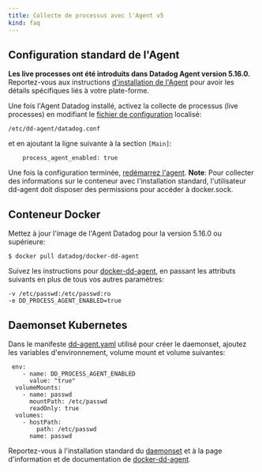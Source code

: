 ```yaml
---
title: Collecte de processus avec l'Agent v5
kind: faq
---
```


## Configuration standard de l'Agent

**Les live processes ont été introduits dans Datadog Agent version 5.16.0.**
Reportez-vous aux instructions [d'installation de l'Agent][1] pour avoir les détails spécifiques liés à votre plate-forme.

Une fois l'Agent Datadog installé, activez la collecte de processus (live processes) en modifiant le [fichier de configuration][2] localisé:

```
/etc/dd-agent/datadog.conf
```

et en ajoutant la ligne suivante à la section `[Main]`:
```
    process_agent_enabled: true
```

Une fois la configuration terminée, [redémarrez l'agent][3].
**Note**: Pour collecter des informations sur le conteneur avec l'installation standard, l'utilisateur dd-agent doit disposer des permissions pour accéder à docker.sock.

## Conteneur Docker 

Mettez à jour l'image de l'Agent Datadog pour la version 5.16.0 ou supérieure:

    $ docker pull datadog/docker-dd-agent

Suivez les instructions pour [docker-dd-agent][4], en passant les attributs suivants en plus de tous vos autres paramètres:

```
-v /etc/passwd:/etc/passwd:ro
-e DD_PROCESS_AGENT_ENABLED=true
```

## Daemonset Kubernetes

Dans le manifeste [dd-agent.yaml][5] utilisé pour créer le daemonset, ajoutez les variables d'environnement, volume mount et volume suivantes:

```
 env:
    - name: DD_PROCESS_AGENT_ENABLED
      value: "true"
  volumeMounts:
    - name: passwd
      mountPath: /etc/passwd
      readOnly: true
  volumes:
    - hostPath:
        path: /etc/passwd
      name: passwd    
```

Reportez-vous à l'installation standard du [daemonset][6] et à  la page d'information et de documentation de [docker-dd-agent][4].

[1]: https://app.datadoghq.com/account/settings#agent
[2]: /agent/faq/where-is-the-configuration-file-for-the-agent
[3]: /agent/faq/agent-commands/#start-stop-restart-the-agent
[4]: https://github.com/DataDog/docker-dd-agent
[5]: https://github.com/DataDog/docker-dd-agent#configuration-files
[6]: /integrations/kubernetes/#installation-via-daemonsets-kubernetes-110
